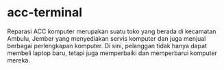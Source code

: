 # acc-terminal
Reparasi ACC komputer merupakan suatu toko yang berada di kecamatan Ambulu, Jember yang menyediakan servis komputer dan juga menjual berbagai perlengkapan komputer. Di sini, pelanggan tidak hanya dapat membeli laptop baru, tetapi juga memperbaiki dan memperbarui komputer mereka. 
